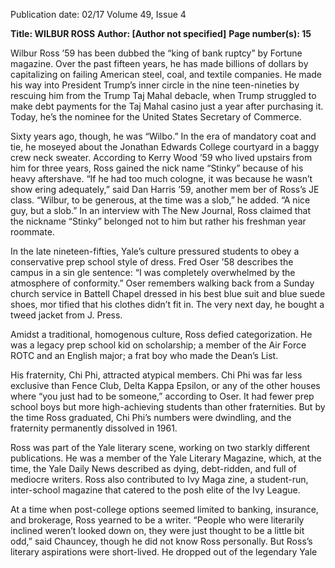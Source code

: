Publication date: 02/17
Volume 49, Issue 4

**Title: WILBUR ROSS**
**Author:  [Author not specified]**
**Page number(s): 15**

Wilbur Ross ’59 has been dubbed the “king of bank­
ruptcy” by Fortune magazine. Over the past fifteen years, 
he has made billions of dollars by capitalizing on failing 
American steel, coal, and textile companies. He made 
his way into President Trump’s inner circle in the nine­
teen-nineties by rescuing him from the Trump Taj Mahal 
debacle, when Trump struggled to make debt payments 
for the Taj Mahal casino just a year after purchasing it. 
Today, he’s the nominee for the United States Secretary 
of Commerce. 

Sixty years ago, though, he was “Wilbo.” In the 
era of mandatory coat and tie, he moseyed about the 
Jonathan Edwards College courtyard in a baggy crew­
neck sweater. According to Kerry Wood ’59 who lived 
upstairs from him for three years, Ross gained the nick­
name “Stinky” because of his heavy aftershave. “If he 
had too much cologne, it was because he wasn’t show­
ering adequately,” said Dan Harris ’59, another mem­
ber of Ross’s JE class. “Wilbur, to be generous, at the 
time was a slob,” he added. “A nice guy, but a slob.” In 
an interview with The New Journal, Ross claimed that 
the nickname “Stinky” belonged not to him but rather 
his freshman year roommate. 

In the late nineteen-fifties, Yale’s culture pressured 
students to obey a conservative prep school style of 
dress. Fred Oser ’58 describes the campus in a sin­
gle sentence: “I was completely overwhelmed by the 
atmosphere of conformity.” Oser remembers walking 
back from a Sunday church service in Battell Chapel 
dressed in his best blue suit and blue suede shoes, mor­
tified that his clothes didn’t fit in. The very next day, he 
bought a tweed jacket from J. Press. 

Amidst a traditional, homogenous culture, Ross 
defied categorization. He was a legacy prep school kid 
on scholarship; a member of the Air Force ROTC and 
an English major; a frat boy who made the Dean’s List.

His fraternity, Chi Phi, attracted atypical members. 
Chi Phi was far less exclusive than Fence Club, Delta 
Kappa Epsilon, or any of the other houses where “you 
just had to be someone,” according to Oser. It had fewer 
prep school boys but more high-achieving students 
than other fraternities. But by the time Ross graduated, 
Chi Phi’s numbers were dwindling, and the fraternity 
permanently dissolved in 1961. 

Ross was part of the Yale literary scene, working on 
two starkly different publications. He was a member of 
the Yale Literary Magazine, which, at the time, the Yale 
Daily News described as dying, debt-ridden, and full of 
mediocre writers. Ross also contributed to Ivy Maga­
zine, a student-run, inter-school magazine that catered 
to the posh elite of the Ivy League.

At a time when post-college options seemed limited 
to banking, insurance, and brokerage, Ross yearned 
to be a writer. “People who were literarily inclined 
weren’t looked down on, they were just thought to 
be a little bit odd,” said Chauncey, though he did not 
know Ross personally. But Ross’s literary aspirations 
were short-lived. He dropped out of the legendary Yale